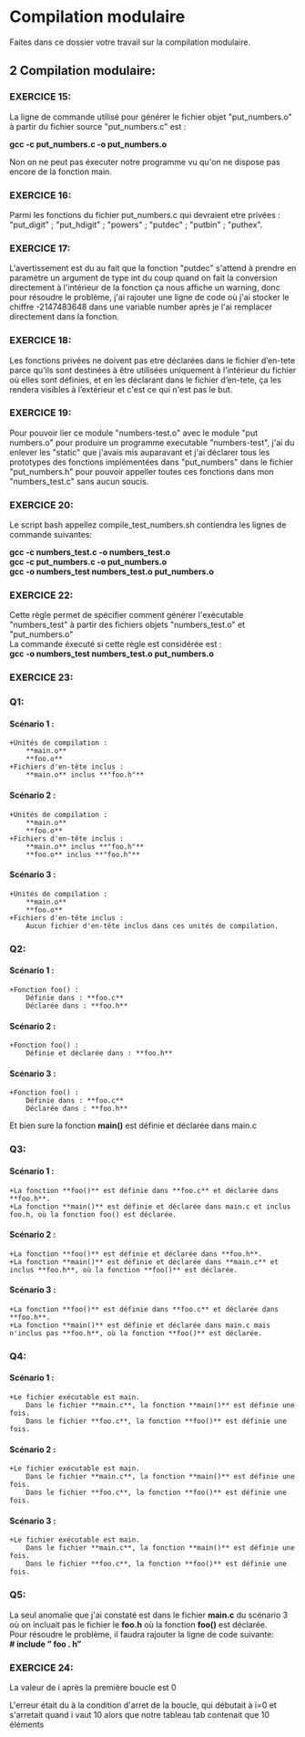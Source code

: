 # Compilation modulaire

Faites dans ce dossier votre travail sur la compilation modulaire.

## 2 Compilation modulaire:

### EXERCICE 15:

La ligne de commande utilisé pour générer le fichier objet "put_numbers.o" à partir du fichier source "put_numbers.c" est :  

**gcc -c put_numbers.c -o put_numbers.o**  

Non on ne peut pas éxecuter notre programme vu qu'on ne dispose pas encore de la fonction main.  

### EXERCICE 16:

Parmi les fonctions du fichier put_numbers.c qui devraient etre privées : "put_digit" ; "put_hdigit" ; "powers" ; "putdec" ; "putbin" ; "puthex".

### EXERCICE 17:
L'avertissement est du au fait que la fonction "putdec" s'attend à prendre en paramètre un argument de type int du coup quand on fait la conversion directement à l'intérieur de la fonction ça nous affiche un warning, donc pour résoudre le problème, j'ai rajouter une ligne de code où j'ai stocker le chiffre -2147483648 dans une variable number après je l'ai remplacer directement dans la fonction.

### EXERCICE 18:
Les fonctions privées ne doivent pas etre déclarées dans le fichier d’en-tete parce qu'ils sont destinées à être utilisées uniquement à l’intérieur du fichier où elles sont définies, et en les déclarant dans le fichier d’en-tete, ça les rendera visibles à l’extérieur et c'est ce qui n'est pas le but.

### EXERCICE 19:
Pour pouvoir lier ce module "numbers-test.o" avec le module "put numbers.o" pour produire un programme executable "numbers-test", j'ai du enlever les "static" que j'avais mis auparavant et j'ai déclarer tous les prototypes des fonctions implémentées dans "put_numbers" dans le fichier "put_numbers.h" pour pouvoir appeller toutes ces fonctions dans mon "numbers_test.c" sans aucun soucis.

### EXERCICE 20:
Le script bash appellez compile_test_numbers.sh contiendra les lignes de commande suivantes:  

**gcc -c numbers_test.c -o numbers_test.o**  
**gcc -c put_numbers.c -o put_numbers.o**  
**gcc -o numbers_test numbers_test.o put_numbers.o**  

### EXERCICE 22:
Cette règle permet de spécifier comment générer l'exécutable "numbers_test" à partir des fichiers objets "numbers_test.o" et "put_numbers.o"  
La commande éxecuté  si cette règle est considérée est :  
**gcc -o numbers_test numbers_test.o put_numbers.o**

### EXERCICE 23:
### Q1:

#### Scénario 1 :  
    +Unités de compilation :  
        **main.o**  
        **foo.o**  
    +Fichiers d'en-tête inclus :  
        **main.o** inclus **"foo.h"**  
#### Scénario 2 :  
    +Unités de compilation :  
        **main.o**  
        **foo.o**  
    +Fichiers d'en-tête inclus :  
        **main.o** inclus **"foo.h"**  
        **foo.o** inclus **"foo.h"**  
#### Scénario 3 :  
    +Unités de compilation :  
        **main.o**  
        **foo.o**  
    +Fichiers d'en-tête inclus :  
        Aucun fichier d'en-tête inclus dans ces unités de compilation.  

### Q2:

#### Scénario 1 :  
    +Fonction foo() :  
        Définie dans : **foo.c**  
        Déclarée dans : **foo.h**  
#### Scénario 2 :  
    +Fonction foo() :  
        Définie et déclarée dans : **foo.h**  
#### Scénario 3 :  
    +Fonction foo() :  
        Définie dans : **foo.c**  
        Déclarée dans : **foo.h**  
Et bien sure la fonction **main()** est définie et déclarée dans main.c  

### Q3:

#### Scénario 1 :  
    +La fonction **foo()** est définie dans **foo.c** et déclarée dans **foo.h**.  
    +La fonction **main()** est définie et déclarée dans main.c et inclus foo.h, où la fonction foo() est déclarée.  
#### Scénario 2 :  
    +La fonction **foo()** est définie et déclarée dans **foo.h**.  
    +La fonction **main()** est définie et déclarée dans **main.c** et inclus **foo.h**, où la fonction **foo()** est déclarée.  
#### Scénario 3 :  
    +La fonction **foo()** est définie dans **foo.c** et déclarée dans **foo.h**.  
    +La fonction **main()** est définie et déclarée dans main.c mais n'inclus pas **foo.h**, où la fonction **foo()** est déclarée.  

### Q4:

#### Scénario 1 :  
    +Le fichier exécutable est main.  
        Dans le fichier **main.c**, la fonction **main()** est définie une fois.  
        Dans le fichier **foo.c**, la fonction **foo()** est définie une fois.  
#### Scénario 2 :  
    +Le fichier exécutable est main.  
        Dans le fichier **main.c**, la fonction **main()** est définie une fois.  
        Dans le fichier **foo.c**, la fonction **foo()** est définie une fois.  
#### Scénario 3 :  
    +Le fichier exécutable est main.  
        Dans le fichier **main.c**, la fonction **main()** est définie une fois.  
        Dans le fichier **foo.c**, la fonction **foo()** est définie une fois.  
### Q5:
La seul anomalie que j'ai constaté est dans le fichier **main.c** du scénario 3 où on incluait pas le fichier le **foo.h** où la fonction **foo()** est déclarée.  
Pour résoudre le problème, il faudra rajouter la ligne de code suivante:  
**# include ” foo . h”**

### EXERCICE 24:
La valeur de i après la première boucle est 0  

L'erreur était du à la condition d'arret de la boucle, qui débutait à i=0 et s'arretait quand i vaut 10 alors que notre tableau tab contenait que 10 éléments 










